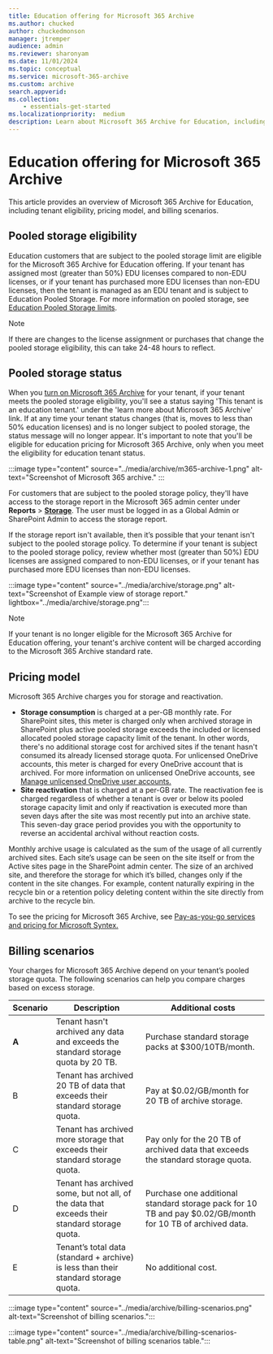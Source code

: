 ```yaml
---
title: Education offering for Microsoft 365 Archive
ms.author: chucked
author: chuckedmonson
manager: jtremper
audience: admin
ms.reviewer: sharonyam
ms.date: 11/01/2024
ms.topic: conceptual
ms.service: microsoft-365-archive
ms.custom: archive
search.appverid:
ms.collection:
    - essentials-get-started
ms.localizationpriority:  medium
description: Learn about Microsoft 365 Archive for Education, including tenant eligibility, pricing model, and billing scenarios. 
---
```


# Education offering for Microsoft 365 Archive

This article provides an overview of Microsoft 365 Archive for Education, including tenant eligibility, pricing model, and billing scenarios. 

## Pooled storage eligibility 

Education customers that are subject to the pooled storage limit are eligible for the Microsoft 365 Archive for Education offering. If your tenant has assigned most (greater than 50%) EDU licenses compared to non-EDU licenses, or if your tenant has purchased more EDU licenses than non-EDU licenses, then the tenant is managed as an EDU tenant and is subject to Education Pooled Storage. For more information on pooled storage, see [Education Pooled Storage limits](/office365/servicedescriptions/office-365-platform-service-description/office-365-education#education-pooled-storage-limits).

> [!NOTE]
> If there are changes to the license assignment or purchases that change the pooled storage eligibility, this can take 24-48 hours to reflect. 

## Pooled storage status

When you [turn on Microsoft 365 Archive](archive-setup.md#set-up-microsoft-365-archive-1) for your tenant, if your tenant meets the pooled storage eligibility, you'll see a status saying 'This tenant is an education tenant.' under the 'learn more about Microsoft 365 Archive' link. If at any time your tenant status changes (that is, moves to less than 50% education licenses) and is no longer subject to pooled storage, the status message will no longer appear. It's important to note that you'll be eligible for education pricing for Microsoft 365 Archive, only when you meet the eligibility for education tenant status. 

:::image type="content" source="../media/archive/m365-archive-1.png" alt-text="Screenshot of Microsoft 365 archive." :::

For customers that are subject to the pooled storage policy, they'll have access to the storage report in the Microsoft 365 admin center under **Reports** > **[Storage](https://admin.microsoft.com/Adminportal/Home#/storagemanagement)**. The user must be logged in as a Global Admin or SharePoint Admin to access the storage report. 

If the storage report isn't available, then it’s possible that your tenant isn't subject to the pooled storage policy. To determine if your tenant is subject to the pooled storage policy, review whether most (greater than 50%) EDU licenses are assigned compared to non-EDU licenses, or if your tenant has purchased more EDU licenses than non-EDU licenses. 

:::image type="content" source="../media/archive/storage.png" alt-text="Screenshot of Example view of storage report." lightbox="../media/archive/storage.png":::

> [!NOTE]
> If your tenant is no longer eligible for the Microsoft 365 Archive for Education offering, your tenant's archive content will be charged according to the Microsoft 365 Archive standard rate.

## Pricing model

Microsoft 365 Archive charges you for storage and reactivation.

- **Storage consumption** is charged at a per-GB monthly rate. For SharePoint sites, this meter is charged only when archived storage in SharePoint plus active pooled storage exceeds the included or licensed allocated pooled storage capacity limit of the tenant. In other words, there's no additional storage cost for archived sites if the tenant hasn't consumed its already licensed storage quota. For unlicensed OneDrive accounts, this meter is charged for every OneDrive account that is archived. For more information on unlicensed OneDrive accounts, see [Manage unlicensed OneDrive user accounts.](/sharepoint/unlicensed-onedrive-accounts)  
- **Site reactivation** that is charged at a per-GB rate. The reactivation fee is charged regardless of whether a tenant is over or below its pooled storage capacity limit and only if reactivation is executed more than seven days after the site was most recently put into an archive state. This seven-day grace period provides you with the opportunity to reverse an accidental archival without reaction costs.

Monthly archive usage is calculated as the sum of the usage of all currently archived sites. Each site’s usage can be seen on the site itself or from the Active sites page in the SharePoint admin center. The size of an archived site, and therefore the storage for which it’s billed, changes only if the content in the site changes. For example, content naturally expiring in the recycle bin or a retention policy deleting content within the site directly from archive to the recycle bin.   

To see the pricing for Microsoft 365 Archive, see [Pay-as-you-go services and pricing for Microsoft Syntex.](../syntex/syntex-pay-as-you-go-services.md)

## Billing scenarios

Your charges for Microsoft 365 Archive depend on your tenant’s pooled storage quota. The following scenarios can help you compare charges based on excess storage.


|Scenario  |Description  |Additional costs  |
|---------|---------|---------|
|**A**   | Tenant hasn't archived any data and exceeds the standard storage quota by 20 TB.        | Purchase standard storage packs at $300/10TB/month.         |
|B    |  Tenant has archived 20 TB of data that exceeds their standard storage quota.       | Pay at $0.02/GB/month for 20 TB of archive storage.        |
|C     |Tenant has archived more storage that exceeds their standard storage quota.         |Pay only for the 20 TB of archived data that exceeds the standard storage quota.         |
|D     | Tenant has archived some, but not all, of the data that exceeds their standard storage quota.        | Purchase one additional standard storage pack for 10 TB and pay $0.02/GB/month for 10 TB of archived data.        |
|E     |Tenant’s total data (standard + archive) is less than their standard storage quota.         |  No additional cost.       |

:::image type="content" source="../media/archive/billing-scenarios.png" alt-text="Screenshot of billing scenarios.":::

:::image type="content" source="../media/archive/billing-scenarios-table.png" alt-text="Screenshot of billing scenarios table.":::